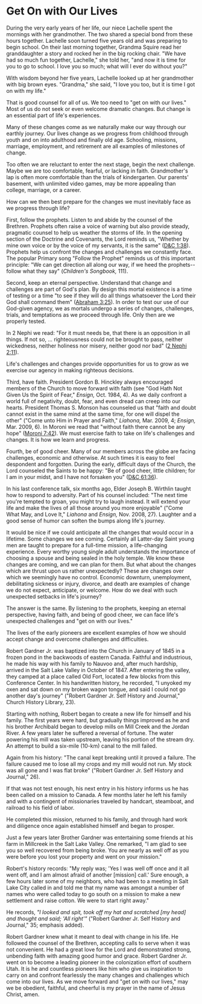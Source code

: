 # Get On with Our Lives

During the very early years of her life, our niece Lachelle spent the mornings
with her grandmother. The two shared a special bond from these hours together.
Lachelle soon turned five years old and was preparing to begin school. On
their last morning together, Grandma Squire read her granddaughter a story and
rocked her in the big rocking chair. "We have had so much fun together,
Lachelle," she told her, "and now it is time for you to go to school. I love
you so much; what will I ever do without you?"

With wisdom beyond her five years, Lachelle looked up at her grandmother with
big brown eyes. "Grandma," she said, "I love you too, but it is time I got on
with my life."

That is good counsel for all of us. We too need to "get on with our lives."
Most of us do not seek or even welcome dramatic changes. But change is an
essential part of life's experiences.

Many of these changes come as we naturally make our way through our earthly
journey. Our lives change as we progress from childhood through youth and on
into adulthood and finally old age. Schooling, missions, marriage, employment,
and retirement are all examples of milestones of change.

Too often we are reluctant to enter the next stage, begin the next challenge.
Maybe we are too comfortable, fearful, or lacking in faith. Grandmother's lap
is often more comfortable than the trials of kindergarten. Our parents'
basement, with unlimited video games, may be more appealing than college,
marriage, or a career.

How can we then best prepare for the changes we must inevitably face as we
progress through life?

First, follow the prophets. Listen to and abide by the counsel of the
Brethren. Prophets often raise a voice of warning but also provide steady,
pragmatic counsel to help us weather the storms of life. In the opening
section of the Doctrine and Covenants, the Lord reminds us, "Whether by mine
own voice or by the voice of my servants, it is the same" ([D&amp;C
1:38](https://www.lds.org/scriptures/dc-testament/dc/1.38?lang=eng#37)).
Prophets help us confront the changes and challenges we constantly face. The
popular Primary song "Follow the Prophet" reminds us of this important
principle: "We can get direction all along our way, if we heed the prophets--
follow what they say" (_Children's Songbook,_ 111).

Second, keep an eternal perspective. Understand that change and challenges are
part of God's plan. By design this mortal existence is a time of testing or a
time "to see if they will do all things whatsoever the Lord their God shall
command them" ([Abraham
3:25](https://www.lds.org/scriptures/pgp/abr/3.25?lang=eng#24)). In order to
test our use of our God-given agency, we as mortals undergo a series of
changes, challenges, trials, and temptations as we proceed through life. Only
then are we properly tested.

In 2 Nephi we read: "For it must needs be, that there is an opposition in all
things. If not so, ... righteousness could not be brought to pass, neither
wickedness, neither holiness nor misery, neither good nor bad" ([2 Nephi
2:11](https://www.lds.org/scriptures/bofm/2-ne/2.11?lang=eng#10)).

Life's challenges and changes provide opportunities for us to grow as we
exercise our agency in making righteous decisions.

Third, have faith. President Gordon B. Hinckley always encouraged members of
the Church to move forward with faith (see "God Hath Not Given Us the Spirit
of Fear," _Ensign,_ Oct. 1984, 4). As we daily confront a world full of
negativity, doubt, fear, and even dread can creep into our hearts. President
Thomas S. Monson has counseled us that "faith and doubt cannot exist in the
same mind at the same time, for one will dispel the other" ("Come unto Him in
Prayer and Faith," _Liahona,_ Mar. 2009, 4; _Ensign,_ Mar. 2009, 6). In Moroni
we read that "without faith there cannot be any hope" ([Moroni
7:42](https://www.lds.org/scriptures/bofm/moro/7.42?lang=eng#41)). We must
exercise faith to take on life's challenges and changes. It is how we learn
and progress.

Fourth, be of good cheer. Many of our members across the globe are facing
challenges, economic and otherwise. At such times it is easy to feel
despondent and forgotten. During the early, difficult days of the Church, the
Lord counseled the Saints to be happy: "Be of good cheer, little children; for
I am in your midst, and I have not forsaken you" ([D&amp;C
61:36](https://www.lds.org/scriptures/dc-testament/dc/61.36?lang=eng#35)).

In his last conference talk, six months ago, Elder Joseph B. Wirthlin taught
how to respond to adversity. Part of his counsel included: "The next time
you're tempted to groan, you might try to laugh instead. It will extend your
life and make the lives of all those around you more enjoyable" ("Come What
May, and Love It," _Liahona_ and _Ensign,_ Nov. 2008, 27). Laughter and a good
sense of humor can soften the bumps along life's journey.

It would be nice if we could anticipate all the changes that would occur in a
lifetime. Some changes we see coming. Certainly all Latter-day Saint young men
are taught to prepare for a full-time mission, a life-changing experience.
Every worthy young single adult understands the importance of choosing a
spouse and being sealed in the holy temple. We know these changes are coming,
and we can plan for them. But what about the changes which are thrust upon us
rather unexpectedly? These are changes over which we seemingly have no
control. Economic downturn, unemployment, debilitating sickness or injury,
divorce, and death are examples of change we do not expect, anticipate, or
welcome. How do we deal with such unexpected setbacks in life's journey?

The answer is the same. By listening to the prophets, keeping an eternal
perspective, having faith, and being of good cheer, we can face life's
unexpected challenges and "get on with our lives."

The lives of the early pioneers are excellent examples of how we should accept
change and overcome challenges and difficulties.

Robert Gardner Jr. was baptized into the Church in January of 1845 in a frozen
pond in the backwoods of eastern Canada. Faithful and industrious, he made his
way with his family to Nauvoo and, after much hardship, arrived in the Salt
Lake Valley in October of 1847. After entering the valley, they camped at a
place called Old Fort, located a few blocks from this Conference Center. In
his handwritten history, he recorded, "I unyoked my oxen and sat down on my
broken wagon tongue, and said I could not go another day's journey" ("Robert
Gardner Jr. Self History and Journal," Church History Library, 23).

Starting with nothing, Robert began to create a new life for himself and his
family. The first years were hard, but gradually things improved as he and his
brother Archibald began to develop mills on Mill Creek and the Jordan River. A
few years later he suffered a reversal of fortune. The water powering his mill
was taken upstream, leaving his portion of the stream dry. An attempt to build
a six-mile (10-km) canal to the mill failed.

Again from his history: "The canal kept breaking until it proved a failure.
The failure caused me to lose all my crops and my mill would not run. My stock
was all gone and I was flat broke" ("Robert Gardner Jr. Self History and
Journal," 26).

If that was not test enough, his next entry in his history informs us he has
been called on a mission to Canada. A few months later he left his family and
with a contingent of missionaries traveled by handcart, steamboat, and
railroad to his field of labor.

He completed this mission, returned to his family, and through hard work and
diligence once again established himself and began to prosper.

Just a few years later Brother Gardner was entertaining some friends at his
farm in Millcreek in the Salt Lake Valley. One remarked, "I am glad to see you
so well recovered from being broke. You are nearly as well off as you were
before you lost your property and went on your mission."

Robert's history records: "My reply was; 'Yes I was well off once and it all
went off, and I am almost afraid of another [mission] call.' Sure enough, a
few hours later some of my neighbors, who had been to a meeting in Salt Lake
City called in and told me that my name was amongst a number of names who were
called today to go south on a mission to make a new settlement and raise
cotton. We were to start right away."

He records, _"I looked and spit, took off my hat and scratched [my head] and
thought and said; 'All right'"_ ("Robert Gardner Jr. Self History and
Journal," 35; emphasis added).

Robert Gardner knew what it meant to deal with change in his life. He followed
the counsel of the Brethren, accepting calls to serve when it was not
convenient. He had a great love for the Lord and demonstrated strong,
unbending faith with amazing good humor and grace. Robert Gardner Jr. went on
to become a leading pioneer in the colonization effort of southern Utah. It is
he and countless pioneers like him who give us inspiration to carry on and
confront fearlessly the many changes and challenges which come into our lives.
As we move forward and "get on with our lives," may we be obedient, faithful,
and cheerful is my prayer in the name of Jesus Christ, amen.

